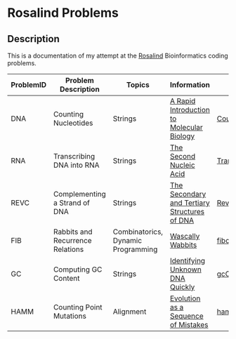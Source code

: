 # Rosalind Problems

## Description
This is a documentation of my attempt at the [Rosalind](https://rosalind.info) Bioinformatics coding problems.

| ProblemID | Problem Description             |Topics                             | Information | Solution  |
|-----------|---------------------------------|-----------------------------------|-------------|-----------|
| DNA       | Counting Nucleotides            | Strings                           | [A Rapid Introduction to Molecular Biology](http://rosalind.info/problems/dna/)| [CountingNucleotides.py](https://github.com/mayurathan/Rosalind_Problems/blob/main/String_Algorithms/CountingNucleotides.py)|
| RNA       | Transcribing DNA into RNA       | Strings                           | [The Second Nucleic Acid](https://rosalind.info/problems/rna/)| [Transcription.py](https://github.com/mayurathan/Rosalind_Problems/blob/main/String_Algorithms/Transcription.py)| 
| REVC      | Complementing a Strand of DNA   | Strings                           | [The Secondary and Tertiary Structures of DNA](https://rosalind.info/problems/revc/)| [ReverseComplement.py](https://github.com/mayurathan/Rosalind_Problems/blob/main/String_Algorithms/ReverseComplement.py)| 
| FIB       | Rabbits and Recurrence Relations| Combinatorics, Dynamic Programming| [Wascally Wabbits](https://rosalind.info/problems/fib/)| [fibonacciRabbits.py](https://github.com/mayurathan/Rosalind_Problems/blob/main/Combinatorics/fibonacciRabbits.py)| 
| GC        | Computing GC Content            | Strings                           |[Identifying Unknown DNA Quickly](https://rosalind.info/problems/gc/)| [gcContent.py](https://github.com/mayurathan/Rosalind_Problems/blob/main/String_Algorithms/gcContent.py)| 
| HAMM      | Counting Point Mutations        | Alignment                         |[Evolution as a Sequence of Mistakes](https://rosalind.info/problems/hamm/)| [hammingDistance.py ](https://github.com/mayurathan/Rosalind_Problems/blob/main/Alignment/hammingDistance.py)| 



